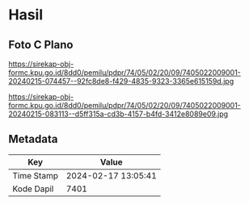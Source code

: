 # Hasil

## Foto C Plano

https://sirekap-obj-formc.kpu.go.id/8dd0/pemilu/pdpr/74/05/02/20/09/7405022009001-20240215-074457--92fc8de8-f429-4835-9323-3365e615159d.jpg

https://sirekap-obj-formc.kpu.go.id/8dd0/pemilu/pdpr/74/05/02/20/09/7405022009001-20240215-083113--d5ff315a-cd3b-4157-b4fd-3412e8089e09.jpg


## Metadata

| Key        | Value               |
| ---------- | ------------------- |
| Time Stamp | 2024-02-17 13:05:41 |
| Kode Dapil | 7401                |



